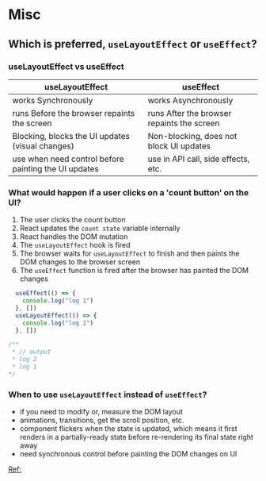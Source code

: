 # Misc

## Which is preferred, `useLayoutEffect` or `useEffect`?

###  useLayoutEffect vs useEffect

| useLayoutEffect                                      |  useEffect                                  |
| ----------------------------------                   | -------------                               |
| works Synchronously                                  | works Asynchronously                        |
| runs Before the browser repaints the screen          | runs After the browser repaints the screen  |
| Blocking, blocks the UI updates (visual changes)     | Non-blocking, does not block UI updates     |
| use when need control before painting the UI updates | use in API call, side effects, etc.         |

### What would happen if a user clicks on a 'count button' on the UI?

1. The user clicks the count button
2. React updates the `count state` variable internally
3. React handles the DOM mutation
4. The `useLayoutEffect` hook is fired
5. The browser waits for `useLayoutEffect` to finish and then paints the DOM changes to the browser screen
6. The `useEffect` function is fired after the browser has painted the DOM changes


```js
  useEffect(() => {
    console.log("log 1")
  }, [])
  useLayoutEffect(() => {
    console.log("log 2")
  }, [])

/** 
 * // output
 * log 2
 * log 1
*/

```

### When to use `useLayoutEffect` instead of `useEffect`?

- if you need to modify or, measure the DOM layout
- animations, transitions, get the scroll position, etc.
- component flickers when the state is updated, which means it first renders in a partially-ready state before re-rendering its final state right away
- need synchronous control before painting the DOM changes on UI

[Ref:](https://kentcdodds.com/blog/useeffect-vs-uselayouteffect)